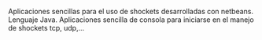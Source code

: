 Aplicaciones sencillas para el uso de shockets desarrolladas con netbeans.
Lenguaje Java.
Aplicaciones sencilla de consola para iniciarse en el manejo de shockets tcp, udp,...
